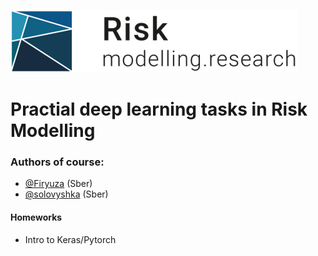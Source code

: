 ![Alt text](img/risk_research.png?raw=true "Title")
# Practial deep learning tasks in Risk Modelling
### Authors of course:
* [@Firyuza](https://github.com/Firyuza) (Sber)
* [@solovyshka](https://github.com/solovyshka) (Sber)

#### Homeworks
* Intro to Keras/Pytorch
